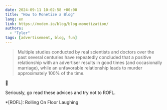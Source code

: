 ```yaml
---
date: 2024-09-11 10:02:58 +00:00
title: "How to Monetize a Blog"
lang: en
link: https://modem.io/blog/blog-monetization/
authors:
  - "Tyler"
tags: [advertisement, blog, fun]
---
```


> Multiple studies conducted by real scientists and doctors over the past several centuries have repeatedly concluded that a positive relationship with an advertiser results in good times (and occasionally marriage), while an unfavorable relationship leads to murder approximately 100% of the time.

🤣

Seriously, go read these advices and try not to ROFL.

*[ROFL]: Rolling On Floor Laughing
